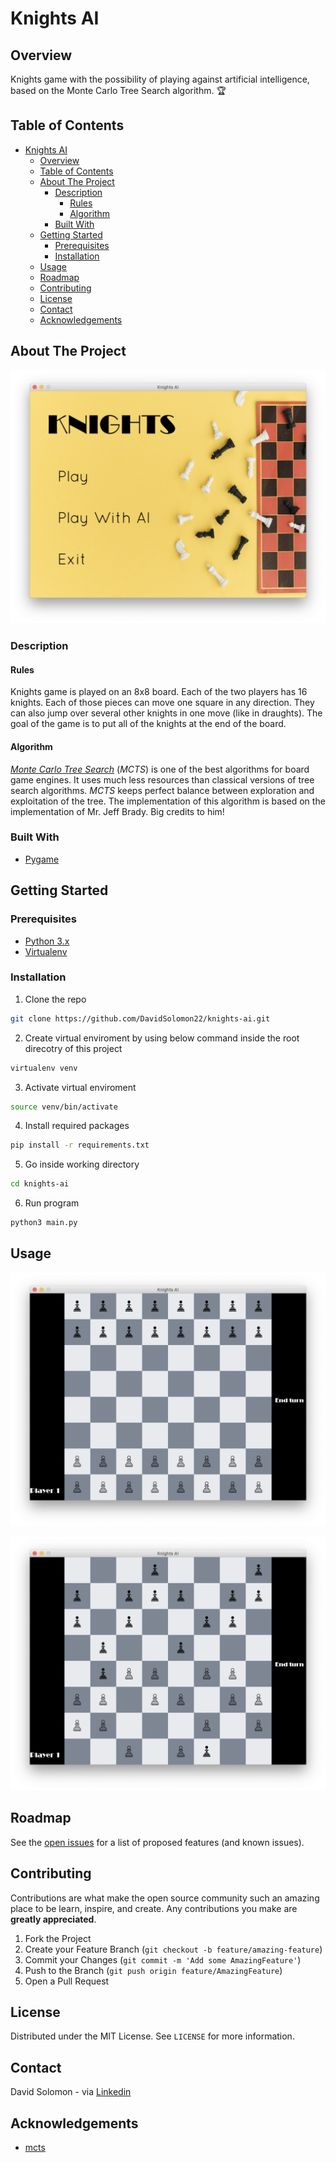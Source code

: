 # Knights AI

## Overview

Knights game with the possibility of playing against artificial intelligence, based on the Monte Carlo Tree Search algorithm. :trophy:

<!-- TABLE OF CONTENTS -->
## Table of Contents

- [Knights AI](#knights-ai)
  - [Overview](#overview)
  - [Table of Contents](#table-of-contents)
  - [About The Project](#about-the-project)
    - [Description](#description)
      - [Rules](#rules)
      - [Algorithm](#algorithm)
    - [Built With](#built-with)
  - [Getting Started](#getting-started)
    - [Prerequisites](#prerequisites)
    - [Installation](#installation)
  - [Usage](#usage)
  - [Roadmap](#roadmap)
  - [Contributing](#contributing)
  - [License](#license)
  - [Contact](#contact)
  - [Acknowledgements](#acknowledgements)


<!-- ABOUT THE PROJECT -->
## About The Project

![Main Screen Shot][main-screenshot]

### Description

#### Rules
Knights game is played on an 8x8 board. Each of the two players has 16 knights. Each of those pieces can move one square in any direction. They can also jump over several other knights in one move (like in draughts). The goal of the game is to put all of the knights at the end of the board.

#### Algorithm
[*Monte Carlo Tree Search*](https://en.wikipedia.org/wiki/Monte_Carlo_tree_search) (*MCTS*) is one of the best algorithms for board game engines. It uses much less resources than classical versions of tree search algorithms. *MCTS* keeps perfect balance between exploration and exploitation of the tree. The implementation of this algorithm is based on the implementation of Mr. Jeff Brady. Big credits to him!

### Built With

* [Pygame](https://www.pygame.org/)


<!-- GETTING STARTED -->
## Getting Started

### Prerequisites

* [Python 3.x](https://www.python.org/)
* [Virtualenv](https://virtualenv.pypa.io/)


### Installation

1. Clone the repo
```sh
git clone https://github.com/DavidSolomon22/knights-ai.git
```
2. Create virtual enviroment by using below command inside the root direcotry of this project
```sh
virtualenv venv
```
3. Activate virtual enviroment
```sh
source venv/bin/activate
```
4. Install required packages
```sh
pip install -r requirements.txt
```
5. Go inside working directory
```sh
cd knights-ai
```
6. Run program
```sh
python3 main.py
```


<!-- USAGE EXAMPLES -->
## Usage

![Start Screen Shot][start-screenshot]

![In-game Screen Shot][in-game-screenshot]


<!-- ROADMAP -->
## Roadmap

See the [open issues](https://github.com/DavidSolomon22/knights-ai/issues) for a list of proposed features (and known issues).

<!-- CONTRIBUTING -->
## Contributing

Contributions are what make the open source community such an amazing place to be learn, inspire, and create. Any contributions you make are **greatly appreciated**.

1. Fork the Project
2. Create your Feature Branch (`git checkout -b feature/amazing-feature`)
3. Commit your Changes (`git commit -m 'Add some AmazingFeature'`)
4. Push to the Branch (`git push origin feature/AmazingFeature`)
5. Open a Pull Request


<!-- LICENSE -->
## License

Distributed under the MIT License. See `LICENSE` for more information.


<!-- CONTACT -->
## Contact

David Solomon - via [Linkedin](https://www.linkedin.com/in/david-solomon-107305192)


<!-- ACKNOWLEDGEMENTS -->
## Acknowledgements
* [mcts](https://github.com/jbradberry/mcts)



<!-- MARKDOWN LINKS & IMAGES -->
[main-screenshot]: docs/main.png
[start-screenshot]: docs/start.png
[in-game-screenshot]: docs/in-game.png
